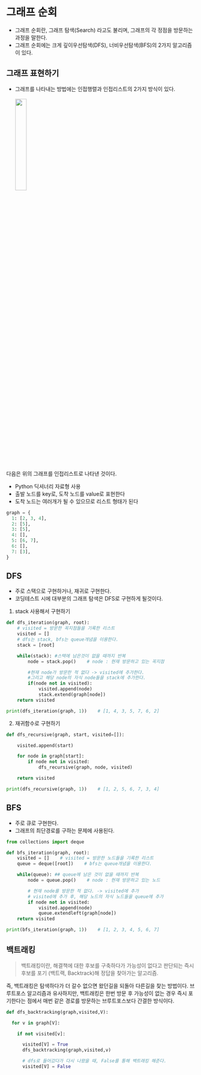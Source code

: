 # 그래프 순회

- 그래프 순회란, 그래프 탐색(Search) 라고도 불리며, 그래프의 각 정점을 방문하는 과정을 말한다.
- 그래프 순회에는 크게 깊이우선탐색(DFS), 너비우선탐색(BFS)의 2가지 알고리즘이 있다.

## 그래프 표현하기

- 그래프를 나타내는 방법에는 인접행렬과 인접리스트의 2가지 방식이 있다. <br><br>
  <img src="https://user-images.githubusercontent.com/61649201/120933829-ec352780-c736-11eb-959a-4d5db3694dd5.png" width="25%"> <br>

다음은 위의 그래프를 인접리스트로 나타낸 것이다.

- Python 딕셔너리 자료형 사용
- 출발 노드를 key로, 도착 노드를 value로 표현한다
- 도착 노드는 여러개가 될 수 있으므로 리스트 형태가 된다

```python
graph = {
  1: [2, 3, 4],
  2: [5],
  3: [5],
  4: [],
  5: [6, 7],
  6: [],
  7: [3],
}
```

## DFS

- 주로 스택으로 구현하거나, 재귀로 구현한다.
- 코딩테스트 시에 대부분의 그래프 탐색은 DFS로 구현하게 될것이다.

1. stack 사용해서 구현하기

```python
def dfs_iteration(graph, root):
    # visited = 방문한 꼭지점들을 기록한 리스트
    visited = []
    # dfs는 stack, bfs는 queue개념을 이용한다.
    stack = [root]

    while(stack): #스택에 남은것이 없을 때까지 반복
        node = stack.pop()    # node : 현재 방문하고 있는 꼭지점

        #현재 node가 방문한 적 없다 -> visited에 추가한다.
        #그리고 해당 node의 자식 node들을 stack에 추가한다.
        if(node not in visited):
            visited.append(node)
            stack.extend(graph[node])
    return visited

print(dfs_iteration(graph, 1))    # [1, 4, 3, 5, 7, 6, 2]
```

2. 재귀함수로 구현하기

```python
def dfs_recursive(graph, start, visited=[]):

    visited.append(start)

    for node in graph[start]:
        if node not in visited:
            dfs_recursive(graph, node, visited)

    return visited

print(dfs_recursive(graph, 1))    # [1, 2, 5, 6, 7, 3, 4]
```

## BFS

- 주로 큐로 구현한다.
- 그래프의 최단경로를 구하는 문제에 사용된다.

```python
from collections import deque

def bfs_iteration(graph, root):
    visited = []    # visited = 방문한 노드들을 기록한 리스트
    queue = deque([root])    # bfs는 queue개념을 이용한다.

    while(queue): ## queue에 남은 것이 없을 때까지 반복
        node = queue.pop()    # node : 현재 방문하고 있는 노드

        # 현재 node를 방문한 적 없다. -> visited에 추가
        # visited에 추가 후, 해당 노드의 자식 노드들을 queue에 추가
        if node not in visited:
            visited.append(node)
            queue.extendleft(graph[node])
    return visited

print(bfs_iteration(graph, 1))    # [1, 2, 3, 4, 5, 6, 7]
```

## 백트래킹

> 백트래킹이란, 해결책에 대한 후보를 구축하다가 가능성이 없다고 판단되는 즉시 후보를 포기 (백트랙, Backtrack)해 정답을 찾아가는 알고리즘.

즉, 백트래킹은 탐색하다가 더 갈수 없으면 왔던길을 되돌아 다른길을 찾는 방법이다. 브루트포스 알고리즘과 유사하지만, 백트래킹은 한번 방문 후 가능성이 없는 경우 즉시 포기한다는 점에서 매번 같은 경로를 방문하는 브루트포스보다 간결한 방식이다.

```python
def dfs_backtracking(graph,visited,V):

  for v in graph[V]:

    if not visited[v]:

      visited[V] = True
      dfs_backtracking(graph,visited,v)

      # dfs로 들어갔다가 다시 나왔을 때, False를 통해 백트래킹 해준다.
      visited[V] = False
```
